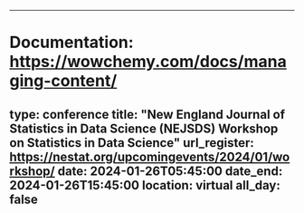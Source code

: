 
---
# Documentation: https://wowchemy.com/docs/managing-content/
type: conference
title: "New England Journal of Statistics in Data Science (NEJSDS) Workshop on Statistics in Data Science"
url_register: https://nestat.org/upcomingevents/2024/01/workshop/
date: 2024-01-26T05:45:00
date_end: 2024-01-26T15:45:00
location: virtual
all_day: false
---
